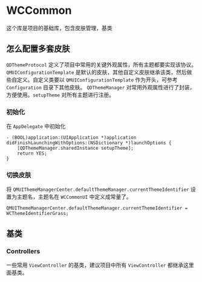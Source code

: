# WCCommon

这个库是项目的基础库，包含皮肤管理，基类

## 怎么配置多套皮肤

`QDThemeProtocol` 定义了项目中常用的关键外观属性，所有主题都要实现该协议。
`QMUIConfigurationTemplate` 是默认的皮肤，其他自定义皮肤继承该类，然后做些自定义。自定义类要以 `QMUIConfigurationTemplate` 作为开头，可参考 `Configuration` 目录下其他皮肤。
`QDThemeManager` 对常用外观属性进行了封装，方便使用。`setupTheme` 对所有主题进行注册。

### 初始化

在 `AppDelegate` 中初始化

```objc
- (BOOL)application:(UIApplication *)application didFinishLaunchingWithOptions:(NSDictionary *)launchOptions {
    [QDThemeManager.sharedInstance setupTheme];
    return YES;
}
```

### 切换皮肤

将 `QMUIThemeManagerCenter.defaultThemeManager.currentThemeIdentifier` 设置为主题名，主题名在 `WCCommonUI` 中定义成常量了。

```objc
QMUIThemeManagerCenter.defaultThemeManager.currentThemeIdentifier = WCThemeIdentifierGrass;
```

## 基类

### Controllers

一些常用 `ViewController` 的基类，建议项目中所有 `ViewController` 都继承这里面基类。

